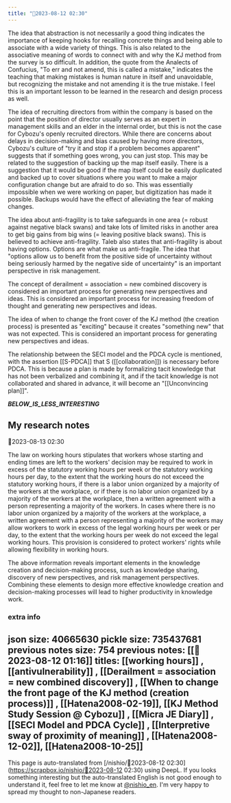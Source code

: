 ```yaml
---
title: "🤖2023-08-12 02:30"
---
```



The idea that abstraction is not necessarily a good thing indicates the importance of keeping hooks for recalling concrete things and being able to associate with a wide variety of things. This is also related to the associative meaning of words to connect with and why the KJ method from the survey is so difficult. In addition, the quote from the Analects of Confucius, "To err and not amend, this is called a mistake," indicates the teaching that making mistakes is human nature in itself and unavoidable, but recognizing the mistake and not amending it is the true mistake. I feel this is an important lesson to be learned in the research and design process as well.

The idea of recruiting directors from within the company is based on the point that the position of director usually serves as an expert in management skills and an elder in the internal order, but this is not the case for Cybozu's openly recruited directors. While there are concerns about delays in decision-making and bias caused by having more directors, Cybozu's culture of "try it and stop if a problem becomes apparent" suggests that if something goes wrong, you can just stop. This may be related to the suggestion of backing up the map itself easily. There is a suggestion that it would be good if the map itself could be easily duplicated and backed up to cover situations where you want to make a major configuration change but are afraid to do so. This was essentially impossible when we were working on paper, but digitization has made it possible. Backups would have the effect of alleviating the fear of making changes.

The idea about anti-fragility is to take safeguards in one area (= robust against negative black swans) and take lots of limited risks in another area to get big gains from big wins (= leaving positive black swans). This is believed to achieve anti-fragility. Taleb also states that anti-fragility is about having options. Options are what make us anti-fragile. The idea that "options allow us to benefit from the positive side of uncertainty without being seriously harmed by the negative side of uncertainty" is an important perspective in risk management.

The concept of derailment = association = new combined discovery is considered an important process for generating new perspectives and ideas. This is considered an important process for increasing freedom of thought and generating new perspectives and ideas.

The idea of when to change the front cover of the KJ method (the creation process) is presented as "exciting" because it creates "something new" that was not expected. This is considered an important process for generating new perspectives and ideas.

The relationship between the SECI model and the PDCA cycle is mentioned, with the assertion [[S-PDCA]] that S ([[collaboration]]) is necessary before PDCA. This is because a plan is made by formalizing tacit knowledge that has not been verbalized and combining it, and if the tacit knowledge is not collaborated and shared in advance, it will become an "[[Unconvincing plan]]".

___BELOW_IS_LESS_INTERESTING___
## My research notes

🤖2023-08-13 02:30

The law on working hours stipulates that workers whose starting and ending times are left to the workers' decision may be required to work in excess of the statutory working hours per week or the statutory working hours per day, to the extent that the working hours do not exceed the statutory working hours, if there is a labor union organized by a majority of the workers at the workplace, or if there is no labor union organized by a majority of the workers at the workplace, then a written agreement with a person representing a majority of the workers. In cases where there is no labor union organized by a majority of the workers at the workplace, a written agreement with a person representing a majority of the workers may allow workers to work in excess of the legal working hours per week or per day, to the extent that the working hours per week do not exceed the legal working hours. This provision is considered to protect workers' rights while allowing flexibility in working hours.

The above information reveals important elements in the knowledge creation and decision-making process, such as knowledge sharing, discovery of new perspectives, and risk management perspectives. Combining these elements to design more effective knowledge creation and decision-making processes will lead to higher productivity in knowledge work.

### extra info
json size: 40665630
pickle size: 735437681
previous notes size: 754
previous notes: [[🤖2023-08-12 01:16]]
titles:  [[working hours]] ,  [[antivulnerability]] ,  [[Derailment = association = new combined discovery]] ,  [[When to change the front page of the KJ method (creation process)]] , [[Hatena2008-02-19]],  [[KJ Method Study Session @ Cybozu]] ,  [[Micra JE Diary]] ,  [[SECI Model and PDCA Cycle]] ,  [[Interpretive sway of proximity of meaning]] , [[Hatena2008-12-02]], [[Hatena2008-10-25]]
---
This page is auto-translated from [/nishio/🤖2023-08-12 02:30](https://scrapbox.io/nishio/🤖2023-08-12 02:30) using DeepL. If you looks something interesting but the auto-translated English is not good enough to understand it, feel free to let me know at [@nishio_en](https://twitter.com/nishio_en). I'm very happy to spread my thought to non-Japanese readers.